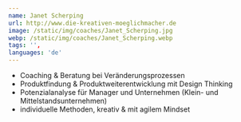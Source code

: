 ```yaml
---
name: Janet Scherping
url: http://www.die-kreativen-moeglichmacher.de
image: /static/img/coaches/Janet_Scherping.jpg
webp: /static/img/coaches/Janet_Scherping.webp
tags: '',
languages: 'de'
---
```


<ul><li>Coaching &amp; Beratung bei Veränderungsprozessen</li><li>Produktfindung &amp; Produktweiterentwicklung mit Design Thinking</li><li>Potenzialanalyse für Manager und Unternehmen (Klein- und Mittelstandsunternehmen)</li><li>individuelle Methoden, kreativ &amp; mit agilem Mindset</li></ul>